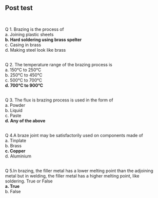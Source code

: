 ## Post test
<br>

Q 1. Brazing is the process of<br>
a. Joining plastic sheets<br>
<b>b. Hard soldering using brass spelter</b><br>
c. Casing in brass<br>
d. Making steel look like brass<br><br>


Q 2.  The temperature range of the brazing process is<br>
a. 150°C to 250°C<br>
b. 250°C to 450°C<br>
c. 500°C to 700°C<br>
<b>d. 700°C to 900°C</b><br><br>

Q 3. The flux is brazing process is used in the form of<br>
a. Powder<br>
b. Liquid<br>
c. Paste<br>
<b>d. Any of the above</b><br><br>

Q 4.A braze joint may be satisfactorily used on components made of<br>
a. Tinplate<br>
b. Brass<br>
<b>c. Copper</b><br>
d. Aluminium<br><br>



Q 5.In brazing, the filler metal has a lower melting point than the adjoining metal but in welding, the filler metal has a higher melting point, like soldering. True or False<br>
<b>a. True</b><br>
b. False<br>
